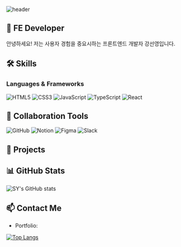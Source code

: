 ![header](https://capsule-render.vercel.app/api?type=waving&color=0:FFC0CB,100:87CEFA&height=300&section=header&text=Hello,%20I'm%20SeonYoung!&fontSize=60&fontColor=FFFFFF)
## 👋 FE Developer
안녕하세요! 저는 사용자 경험을 중요시하는 프론트엔드 개발자 강선영입니다.

## 🛠 Skills

### Languages & Frameworks

![HTML5](https://img.shields.io/badge/HTML5-E34F26?style=for-the-badge&logo=html5&logoColor=white)
![CSS3](https://img.shields.io/badge/CSS3-1572B6?style=for-the-badge&logo=css3&logoColor=white)
![JavaScript](https://img.shields.io/badge/JavaScript-F7DF1E?style=for-the-badge&logo=javascript&logoColor=black)
![TypeScript](https://img.shields.io/badge/TypeScript-007ACC?style=for-the-badge&logo=typescript&logoColor=white)
![React](https://img.shields.io/badge/React-20232A?style=for-the-badge&logo=react&logoColor=61DAFB)


## 🤝 Collaboration Tools
![GitHub](https://img.shields.io/badge/GitHub-181717?style=for-the-badge&logo=github&logoColor=white)
![Notion](https://img.shields.io/badge/Notion-000000?style=for-the-badge&logo=notion&logoColor=white)
![Figma](https://img.shields.io/badge/Figma-F24E1E?style=for-the-badge&logo=figma&logoColor=white)
![Slack](https://img.shields.io/badge/Slack-4A154B?style=for-the-badge&logo=slack&logoColor=white)

## 🚀 Projects

## 📊 GitHub Stats

![SY's GitHub stats](https://github-readme-stats.vercel.app/api?username=seon022&show_icons=true&theme=tokyonight)




## 📫 Contact Me
- Portfolio:



[![Top Langs](https://github-readme-stats.vercel.app/api/top-langs/?username=seon022&layout=donut)](https://github.com/seon022/github-readme-stats)

